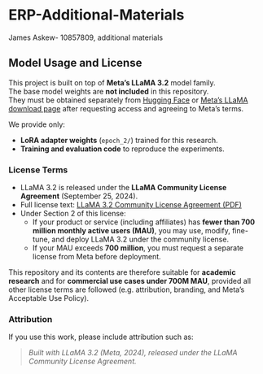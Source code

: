 # ERP-Additional-Materials
James Askew- 10857809, additional materials


## Model Usage and License

This project is built on top of **Meta’s LLaMA 3.2** model family.  
The base model weights are **not included** in this repository.  
They must be obtained separately from [Hugging Face](https://huggingface.co/meta-llama) or [Meta’s LLaMA download page](https://www.llama.com/llama-downloads/) after requesting access and agreeing to Meta’s terms.  

We provide only:
- **LoRA adapter weights** (`epoch_2/`) trained for this research.  
- **Training and evaluation code** to reproduce the experiments.  

### License Terms

- LLaMA 3.2 is released under the **LLaMA Community License Agreement** (September 25, 2024).  
- Full license text: [LLaMA 3.2 Community License Agreement (PDF)](https://downloads.mysql.com/docs/LLAMA_32_3B_INSTRUCT-license.pdf)  
- Under Section 2 of this license:  
  - If your product or service (including affiliates) has **fewer than 700 million monthly active users (MAU)**, you may use, modify, fine-tune, and deploy LLaMA 3.2 under the community license.  
  - If your MAU exceeds **700 million**, you must request a separate license from Meta before deployment.  

This repository and its contents are therefore suitable for **academic research** and for **commercial use cases under 700M MAU**, provided all other license terms are followed (e.g. attribution, branding, and Meta’s Acceptable Use Policy).  

### Attribution

If you use this work, please include attribution such as:

> *Built with LLaMA 3.2 (Meta, 2024), released under the LLaMA Community License Agreement.*
